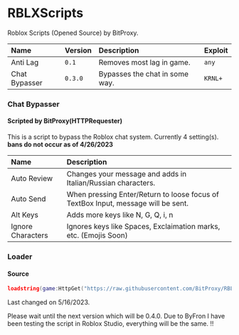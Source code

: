 # RBLXScripts
Roblox Scripts (Opened Source) by BitProxy.

| Name | Version | Description | Exploit |
| :-------- | :------- | :------------------------- | :---------------- |
| Anti Lag | `0.1` | Removes most lag in game. | `any` |
| Chat Bypasser | `0.3.0` | Bypasses the chat in some way. | `KRNL+` |


### Chat Bypasser

#### Scripted by BitProxy(HTTPRequester)

This is a script to bypass the Roblox chat system. Currently 4 setting(s). **bans do not occur as of 4/26/2023**

 
| Name | Description |
| :-------- | :------------------------- |
| Auto Review | Changes your message and adds in Italian/Russian characters. |
| Auto Send | When pressing Enter/Return to loose focus of TextBox Input, message will be sent. |
| Alt Keys | Adds more keys like N, G, Q, i, n |
| Ignore Characters | Ignores keys like Spaces, Exclaimation marks, etc. (Emojis Soon) |

### Loader

#### Source

```lua
loadstring(game:HttpGet("https://raw.githubusercontent.com/BitProxy/RBLXScripts/main/chatbypasser.lua"))()
```


Last changed on 5/16/2023.

Please wait until the next version which will be 0.4.0. Due to ByFron I have been testing the script in Roblox Studio, everything will be the same. !!
